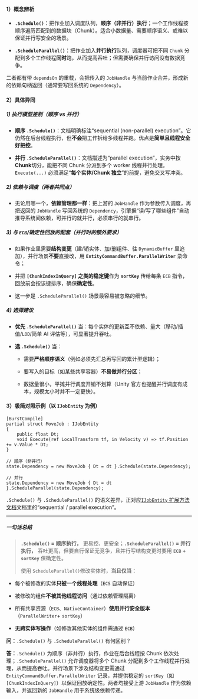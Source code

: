 #### 1）概念辨析

- **`.Schedule()`**：把作业加入调度队列，**顺序（非并行）执行**；一个工作线程按顺序遍历匹配到的数据块（Chunk）。适合小数据量、需要顺序语义、或难以保证并行写安全的场景。

- **`.ScheduleParallel()`**：把作业加入**并行执行**队列，调度器可把不同 `Chunk` 分配到多个工作线程**同时**跑，从而提高吞吐；但需要确保并行访问没有数据竞争。
    
二者都有带 `dependsOn` 的重载，会把传入的 `JobHandle` 与当前作业合并，形成新的依赖句柄返回（通常要写回系统的 `Dependency`）。

#### 2）具体异同

##### 1) 执行模型差别（顺序 vs 并行）

- **顺序 `.Schedule()`**：文档明确标注“sequential (non-parallel) execution”。它仍然在后台线程执行，但**不会**把工作拆给多线程并跑。优点是**简单且线程安全好把控**。
    
- **并行 `.ScheduleParallel()`**：文档描述为“parallel execution”，实务中按**Chunk**切分，能把不同 Chunk 分派到多个 worker 线程并行处理。 `Execute(...)` 必须满足“**每个实体/Chunk 独立**”的前提，避免交叉写冲突。
    
##### 2) 依赖与调度（两者共同点）

- 无论用哪一个，**依赖管理都一样**：把上游的 `JobHandle` 作为参数传入调度，再把返回的 `JobHandle` 写回系统的 `Dependency`，引擎据“读/写了哪些组件”自动推导系统间依赖，可并行的就并行，必须串行的就串行。
    
##### 3) 与 `ECB`/确定性回放的配套（并行时的额外要求）

- 如果作业里需要**结构变更**（建/销实体、加/删组件、往 `DynamicBuffer` 里追加），并行场景**不要**直接改，用 **`EntityCommandBuffer.ParallelWriter`** 录命令；

- 并把 **`[ChunkIndexInQuery]` 之类的稳定键**作为 **`sortKey`** 传给每条 `ECB` 指令，回放前会按该键排序，确保**确定性**。

- 这一步是 `.ScheduleParallel()` 场景最容易被忽略的细节。
    

##### 4) 选择建议

- **优先 `.ScheduleParallel()`** 当：每个实体的更新互不依赖、量大（移动/插值/`LOD`/简单 AI 评估等），可显著提升吞吐。
    
- **选 `.Schedule()`** 当：
    
    - 需要**严格顺序语义**（例如必须先汇总再写回的累计型逻辑）；
        
    - 要写入的目标（如某些共享容器）**不易做并行分区**；
        
    - 数据量很小，平摊并行调度开销不划算（Unity 官方也提醒并行调度有成本，规模太小时并不一定更快）。
        

#### 3）极简对照示例（以 `IJobEntity` 为例）

```
[BurstCompile]
partial struct MoveJob : IJobEntity
{
    public float Dt;
    void Execute(ref LocalTransform tf, in Velocity v) => tf.Position += v.Value * Dt;
}

// 顺序（非并行）
state.Dependency = new MoveJob { Dt = dt }.Schedule(state.Dependency);

// 并行
state.Dependency = new MoveJob { Dt = dt }.ScheduleParallel(state.Dependency);

```
`.Schedule()` 与 `.ScheduleParallel()` 的语义差异，正对应[`IJobEntity` 扩展方法文档](https://docs.unity3d.com/Packages/com.unity.entities%401.0/api/Unity.Entities.IJobEntityExtensions.Schedule.html?utm_source=chatgpt.com)文档里的“sequential / parallel execution”。

---

##### 一句话总结

> **`.Schedule()` = 顺序执行，** 更易控、更安全；**`.ScheduleParallel()` = 并行执行，** 吞吐更高，但要自行保证无竞争，且并行写结构变更时要用 **`ECB` + `sortKey`** 保确定性。
> 
> 使用 `ScheduleParallel()`修改实体时，​**​当且仅当​**​：

- 每个被修改的实体​**​只被一个线程处理​**​（`ECS` 自动保证）
    
- 被修改的组件​**​不被其他线程访问​**​（通过依赖管理隔离）
    
- 所有共享资源（`ECB`、`NativeContainer`）​**​使用并行安全版本​**​（`ParallelWriter`+ `sortKey`）
    
- ​**​无跨实体写操作​**​（如修改其他实体的组件需通过 `ECB`）

**问：**`.Schedule()` 与 `.ScheduleParallel()` 有何区别？

**答：**`.Schedule()` 为顺序（非并行）执行，作业在后台线程按 Chunk 依次处理；`.ScheduleParallel()` 允许调度器将多个 Chunk 分配到多个工作线程并行处理，从而提高吞吐。并行场景下涉及结构变更需通过 `EntityCommandBuffer.ParallelWriter` 记录，并提供稳定的 `sortKey`（如 `[ChunkIndexInQuery]`）以保证回放确定性。两者均接受上游 `JobHandle` 作为依赖输入，并返回新的 `JobHandle` 用于系统级依赖传递。